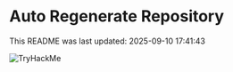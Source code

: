 # Auto Regenerate Repository

This README was last updated: 2025-09-10 17:41:43

 ![TryHackMe](https://tryhackme.com/badge/533634)